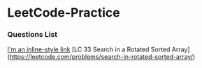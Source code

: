 # LeetCode-Practice


### Questions List

[I'm an inline-style link](https://www.google.com)
[LC 33 Search in a Rotated Sorted Array] (https://leetcode.com/problems/search-in-rotated-sorted-array/)

